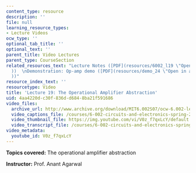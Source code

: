 ```yaml
---
content_type: resource
description: ''
file: null
learning_resource_types:
- Lecture Videos
ocw_type: ''
optional_tab_title: ''
optional_text: ''
parent_title: Video Lectures
parent_type: CourseSection
related_resources_text: "Lecture Notes ([PDF](resources/6002_l19 \"Open in a new window.\"\
  ))  \nDemonstration: Op-amp demo ([PDF](resources/demo_24 \"Open in a new window.\"\
  ))"
resource_index_text: ''
resourcetype: Video
title: 'Lecture 19: The Operational Amplifier Abstraction'
uid: 4aa4220d-c30f-836d-d684-8ba21f591686
video_files:
  archive_url: http://www.archive.org/download/MIT6.002S07/ocw-6.002-lec-mit-10250-18nov2003-220k.mp4
  video_captions_file: /courses/6-002-circuits-and-electronics-spring-2007/563075f216b3512e87f162a0e3c68360_V0z_f7qxLcY.vtt
  video_thumbnail_file: https://img.youtube.com/vi/V0z_f7qxLcY/default.jpg
  video_transcript_file: /courses/6-002-circuits-and-electronics-spring-2007/d6b68edd2625696897005ba6717bb7e9_V0z_f7qxLcY.pdf
video_metadata:
  youtube_id: V0z_f7qxLcY
---
```


**Topics covered:** The operational amplifier abstraction

**Instructor:** Prof. Anant Agarwal